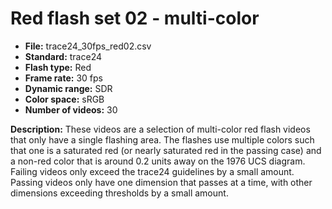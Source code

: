 # Red flash set 02 - multi-color

 - **File:** trace24_30fps_red02.csv
 - **Standard:** trace24 
 - **Flash type:** Red  
 - **Frame rate:** 30 fps
 - **Dynamic range:** SDR
 - **Color space:** sRGB
 - **Number of videos:** 30

**Description:** These videos are a selection of multi-color red flash videos that only have a single flashing area. 
The flashes use multiple colors such that one is a saturated red (or nearly saturated red in the passing case) 
and a non-red color that is around 0.2 units away on the 1976 UCS diagram.
Failing videos only exceed the trace24 guidelines by a small amount.
Passing videos only have one dimension that passes at a time, with other dimensions exceeding thresholds by a small amount.
